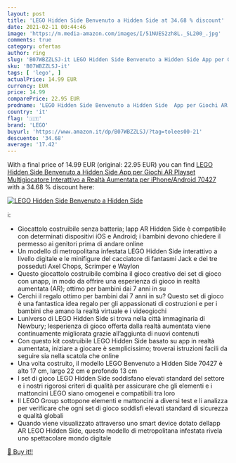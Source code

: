 ```yaml
---
layout: post
title: 'LEGO Hidden Side Benvenuto a Hidden Side at 34.68 % discount'
date: 2021-02-11 00:44:46
image: 'https://m.media-amazon.com/images/I/51NUES2zh8L._SL200_.jpg'
comments: true
category: ofertas
author: ring
slug: 'B07WBZZLSJ-it LEGO Hidden Side Benvenuto a Hidden Side App per Giochi AR...'
sku: 'B07WBZZLSJ-it'
tags: [ 'lego', ]
actualPrice: 14.99 EUR
currency: EUR
price: 14.99
comparePrice: 22.95 EUR
prodname: 'LEGO Hidden Side Benvenuto a Hidden Side  App per Giochi AR  Playset Multigiocatore Interattivo a Realtà Aumentata per iPhone/Android  70427'
country: 'it'
flag: '🇮🇹'
brand: 'LEGO'
buyurl: 'https://www.amazon.it/dp/B07WBZZLSJ/?tag=tolees00-21'
descuento: '34.68'
average: '17.42'
---
```


With a final price of 14.99 EUR (original: 22.95 EUR) you can find [LEGO Hidden Side Benvenuto a Hidden Side  App per Giochi AR  Playset Multigiocatore Interattivo a Realtà Aumentata per iPhone/Android  70427](https://www.amazon.it/dp/B07WBZZLSJ/?tag=tolees00-21) with a  34.68 % discount here:

[![LEGO Hidden Side Benvenuto a Hidden Side](https://m.media-amazon.com/images/I/51NUES2zh8L._SL200_.jpg)](https://www.amazon.it/dp/B07WBZZLSJ/?tag=tolees00-21)

ℹ️:

- Giocattolo costruibile senza batteria; lapp AR Hidden Side è compatibile con determinati dispositivi iOS e Android; i bambini devono chiedere il permesso ai genitori prima di andare online
- Un modello di metropolitana infestata LEGO Hidden Side interattivo a livello digitale e le minifigure del cacciatore di fantasmi Jack e dei tre posseduti Axel Chops, Scrimper e Waylon
- Questo giocattolo costruibile combina il gioco creativo dei set di gioco con unapp, in modo da offrire una esperienza di gioco in realtà aumentata (AR); ottimo per bambini dai 7 anni in su
- Cerchi il regalo ottimo per bambini dai 7 anni in su? Questo set di gioco è una fantastica idea regalo per gli appassionati di costruzioni e per i bambini che amano la realtà virtuale e i videogiochi
- Luniverso di LEGO Hidden Side si trova nella città immaginaria di Newbury; lesperienza di gioco offerta dalla realtà aumentata viene continuamente migliorata grazie all’aggiunta di nuovi contenuti
- Con questo kit costruibile LEGO Hidden Side basato su app in realtà aumentata, iniziare a giocare è semplicissimo; troverai istruzioni facili da seguire sia nella scatola che online
- Una volta costruito, il modello LEGO Benvenuto a Hidden Side 70427 è alto 17 cm, largo 22 cm e profondo 13 cm
- I set di gioco LEGO Hidden Side soddisfano elevati standard del settore e i nostri rigorosi criteri di qualità per assicurare che gli elementi e i mattoncini LEGO siano omogenei e compatibili tra loro
- Il LEGO Group sottopone elementi e mattoncini a diversi test e li analizza per verificare che ogni set di gioco soddisfi elevati standard di sicurezza e qualità globali
- Quando viene visualizzato attraverso uno smart device dotato dellapp AR LEGO Hidden Side, questo modello di metropolitana infestata rivela uno spettacolare mondo digitale

[🛒 Buy it!!](https://www.amazon.it/dp/B07WBZZLSJ/?tag=tolees00-21)
